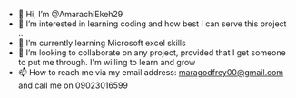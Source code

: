 - 👋 Hi, I’m @AmarachiEkeh29
- 👀 I’m interested in learning coding and how best I can serve this project ..
- 🌱 I’m currently learning Microsoft excel skills 
- 💞️ I’m looking to collaborate on any project, provided that I get someone to put me through. I'm willing to learn and grow 
- 📫 How to reach me via my email address: maragodfrey00@gmail.com and call me on 09023016599 

<!---
AmarachiEkeh29/AmarachiEkeh29 is a ✨ special ✨ repository because its `README.md` (this file) appears on your GitHub profile.
You can click the Preview link to take a look at your changes.
--->
